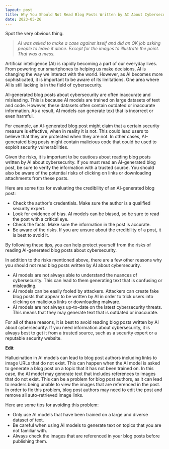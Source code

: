 ```yaml
---
layout: post
title: Why You Should Not Read Blog Posts Written by AI About Cybersecurity
date: 2023-05-26
---
```

Spot the very obvious thing.

> *AI was asked to make a case against itself and did an OK job asking people to leave it alone. Except for the images to illustrate the point. That was a mess.*

Artificial intelligence (AI) is rapidly becoming a part of our everyday lives. From powering our smartphones to helping us make decisions, AI is changing the way we interact with the world. However, as AI becomes more sophisticated, it is important to be aware of its limitations. One area where AI is still lacking is in the field of cybersecurity.

AI-generated blog posts about cybersecurity are often inaccurate and misleading. This is because AI models are trained on large datasets of text and code. However, these datasets often contain outdated or inaccurate information. As a result, AI models can generate text that is incorrect or even harmful.

For example, an AI-generated blog post might claim that a certain security measure is effective, when in reality it is not. This could lead users to believe that they are protected when they are not. In other cases, AI-generated blog posts might contain malicious code that could be used to exploit security vulnerabilities.

Given the risks, it is important to be cautious about reading blog posts written by AI about cybersecurity. If you must read an AI-generated blog post, be sure to verify the information with a trusted source. You should also be aware of the potential risks of clicking on links or downloading attachments from these posts.

Here are some tips for evaluating the credibility of an AI-generated blog post:

* Check the author's credentials. Make sure the author is a qualified security expert.
* Look for evidence of bias. AI models can be biased, so be sure to read the post with a critical eye.
* Check the facts. Make sure the information in the post is accurate.
* Be aware of the risks. If you are unsure about the credibility of a post, it is best to avoid it.

By following these tips, you can help protect yourself from the risks of reading AI-generated blog posts about cybersecurity.

In addition to the risks mentioned above, there are a few other reasons why you should not read blog posts written by AI about cybersecurity.

* AI models are not always able to understand the nuances of cybersecurity. This can lead to them generating text that is confusing or misleading.
* AI models can be easily fooled by attackers. Attackers can create fake blog posts that appear to be written by AI in order to trick users into clicking on malicious links or downloading malware.
* AI models are not always up-to-date on the latest cybersecurity threats. This means that they may generate text that is outdated or inaccurate.

For all of these reasons, it is best to avoid reading blog posts written by AI about cybersecurity. If you need information about cybersecurity, it is always best to get it from a trusted source, such as a security expert or a reputable security website.

**Edit**

Hallucination in AI models can lead to blog post authors including links to image URLs that do not exist. This can happen when the AI model is asked to generate a blog post on a topic that it has not been trained on. In this case, the AI model may generate text that includes references to images that do not exist. This can be a problem for blog post authors, as it can lead to readers being unable to view the images that are referenced in the post. In order to fix this problem, blog post authors may need to edit the post and remove all auto-retrieved image links.

Here are some tips for avoiding this problem:

* Only use AI models that have been trained on a large and diverse dataset of text.
* Be careful when using AI models to generate text on topics that you are not familiar with.
* Always check the images that are referenced in your blog posts before publishing them.


